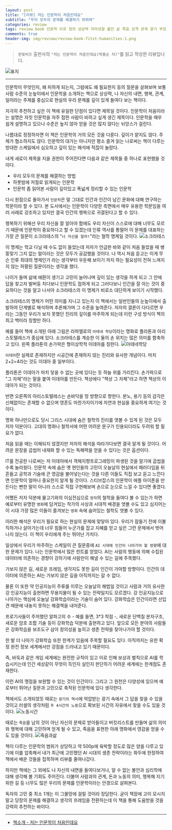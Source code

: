 ```yaml
---  
layout: post  
title: "[리뷰] 저는 인문학이 처음인데요"  
subtitle: "우리 모두의 문제를 해결하기 위하여"  
categories: review  
tags: review book 인문학 이유 정의 상상력 자아성찰 불안 삶 죽음 성격 관계 광기 부모 자식 사랑 결혼 성 돈 일 여가 시간  
comments: true  
header-img: img/review/review-book-fitst-humanities-1.png
---  
```

  
> `한빛비즈` 출판사의 `"저는 인문학이 처음인데요(박홍순 저)"`를 읽고 작성한 리뷰입니다.  

![표지](https://theorydb.github.io/assets/img/review/review-book-fitst-humanities-1.png)  

---

인문학이 무엇인지, 왜 피하게 되는지, 그럼에도 왜 필요한지 등의 질문을 살펴보며 보통 사람 수준의 눈높이에서 인문학을 소개하는 책으로 상상력, 나 자신의 내면, 행복, 관계, 일이라는 주제를 중심으로 현실의 우리 문제를 깊이 있게 들여다 보는 책이다. 

지극히 추천하고 싶은 이 책에 유일한 단점이 있다면 제목일 것이다. 인문학이 처음이라는 설명은 자칫 인문학을 자주 접한 사람이 비하고 싶게 생긴 제목이다. 인문학을 매우 쉽게 설명하고 있으나 수준은 높지 않아 얻을 것은 많지 않다는 뉘앙스가 걸린다.

나름대로 정정하자면 이 책은 인문학의 거의 모든 것을 다룬다. 깊이가 얕지도 않다. 주제가 협소하지도 않다. 인문학의 대가는 아니지만 평소 즐겨 읽는 나로써는 책이 다루는 방대한 스케일에서 심오하고 깊이 있는 해석에 적잖이 놀랐다. 

내게 새로이 제목을 지을 권한이 주어진다면 다음과 같은 제목들 중 하나로 표현했을 것이다.
* 우리 모두의 문제를 해결하는 방법
* 하룻밤에 저절로 읽게되는 인문학
* 인문학 좀 읽어본 사람이 깊이있고 폭넓게 정리할 수 있는 인문학

다시 원점으로 돌아가서 `인문학`은 말 그대로 인간과 인간이 남긴 문화에 대해 연구하는 학문이라 할 수 있다. 본 도서에서는 인문학이 다양한 측면에서 매우 유용한 학문임을 여러 사례로 강조하고 있지만 결국 인간의 행복으로 귀결된다고 할 수 있다. 

행복하기 위해선 우리 자신을 잘 알아야 함에도 우리 자신이 스스로에 대해 너무도 모르기 때문에 인문학이 중요하다고 할 수 있겠는데 인류 역사를 통떨어 이 문제를 대표하는 가장 큰 질문이 소크라테스의 "`너 자신을 알라!`"라는 철학 명제일 것이다. 
![소크라테스](https://theorydb.github.io/assets/img/review/review-book-fitst-humanities-2.png)  

이 명제는 학교 다닐 때 수도 없이 들었는데 저자가 언급한 바와 같이 처음 들었을 때 쌩뚱맞기 그지 없는 말이라는 것은 모두가 공감했을 것이다. 나 역시 처음 듣고는 이게 무슨 인류 최대의 명제인가 라는 생각부터 우둔해 보이기 까지 하는 필요성이 전혀 느껴지지 않는 허황된 질문이라는 생각을 했다. 

나이가 들며 삶에 애환이 생기고 고민이 늘어나며 깊이 있는 생각을 하게 되고 그 안에 답을 찾고자 발버둥 치다보니 인문학도 접하게 되고 그러다보니 인간을 잘 아는 것이 중요하다는 것을 알고 나서야 소크라테스의 이 명제가 비로소 대단하게 보이기 시작했다. 

소크라테스의 명제가 어떤 의미를 지니고 있는지 이 책에서는 일반인들의 눈높이에서 출발하여 단계별로 해석하며 추론해가며 그 수준을 높여준다. 저자의 결론이 다다르면 우리는 그동안 우리가 보지 못했던 진리의 깊이를 마주하게 되는데 이런 구성 방식이 책의 최고 백미라 칭할만 하다. 

예를 들어 책에 소개된 아래 그림은 라파엘로의 `아테네 학당`이라는 명화로 플라톤과 아리스토텔레스가 중심에 있다. 소크라테스를 계승한 이 둘의 손 위치는 많은 의미를 함축하고 있다. 왼쪽 플라톤의 손가락은 형이상학적 이데아를 칭한다. 
![아테네학당](https://theorydb.github.io/assets/img/review/review-book-fitst-humanities-3.png)  

`이데아`란 실제로 존재하지만 시공간에 존재하지 않는 진리와 유사한 개념이다. 마치 2+2=4라는 것도 이데아 중 일부이다. 

플라톤은 이데아가 마치 닿을 수 없는 곳에 있다는 듯 하늘 위를 가리킨다. 손가락으로 "그 자체"라는 말을 붙여 이데아를 만든다. 책상에다 "책상 그 자체"라고 하면 책상의 이데아가 되는 것이다. 

반면 오른쪽의 아리스토텔레스는 손바닥을 땅 방향으로 향한다. 분노, 용기 등의 감각은 신체없이는 존재할 수 없으며 영혼도 마찬가지이기에 자연과 현실을 중요하게 여기는 것이다. 

명화 하나만으로도 당시 그리스 시대에 숨은 철학의 진리를 엿볼 수 있게 된 것은 모두 저자 덕분이다. 고대의 명화나 철학서에 어떤 어려운 문구가 인용되더라도 두려워 할 필요가 없다. 

처음 읽을 때는 이해되지 않겠지만 저자의 해석을 따라가다보면 결국 알게 될 것이다. 어려운 문장을 곱씹어 내재화 할 수 있는 독해력을 얻을 수 있다는 것은 옵션이다.

IT를 전공한 나로써는 저 이데아에서 객체지향프로그래밍이 파생된 것을 알기에 곱씹을 수록 놀라웠다. 인문학 속에 숨은 옛 현인들의 고민이 오늘날의 현실에서 패러다임을 뒤 흔들고 공학과 기술에 큰 영감을 불어넣는다는 것을 다른 이들도 직접 보고 듣고 느낀다면 인문학이 얼마나 중요한지 알게 될 것이다. 스티브잡스의 인문학이 애플 아이폰을 만든다는 뻔한 말이 아니라 스스로 직접 구현해보며 손으로 눈으로 느낄 수 있다면 좋겠다.

어쨌든 저자 덕분에 물고기와의 이심전심으로 `장자`의 철학을 들여다 볼 수 있는가 하면 예로부터 유명한 `명화`에 담겨있는 작가의 사상과 시대적 배경을 엿볼 수도 있고 심지어는 이 시대 가장 많은 이들이 즐겨보는 `영화` 속에 숨어있는 철학도 엿볼 수 있다. 

이러한 해석은 우리가 필요로 하는 현실의 문제에 맞닿아 있다. 우리가 잠들기 전에 이불킥하거나  살아가는데 너무 힘들어 누군가를 잡고 지혜를 얻고 싶은 그런 문제에서 벗어나지 않는다. 이 책이 우리에게 주는 뛰어난 가치다.

일상에서 우리가 마주하는 스케일이 큰 질문중에 `AI 시대에 인간이 나아가야 할 방향`에 대한 문제가 있다. 나는 인문학에서 많은 힌트를 얻었다. AI는 사람의 행동에 의해 수집된 데이터에 의존하는 경향이 강하기에 사람만이 해낼 수 있는 길에 주목했다. 

가보지 않은 길, 새로운 프레임, 생각지도 못한 길이 인간이 가야할 방향이다. 인간의 데이터에 의존하는 AI는 가보지 않은 길을 아직까지는 갈 수 없다. 

물론 이 또한 약 인공지능이 주류를 이루는 오늘날의 해법일 것이고 사람과 거의 유사한 강 인공지능이 출현하면 무용지물이 될 수 있는 전략일지도 모르겠다. 강 인공지능으로 나아가는 핵심에 오늘날 강화학습이라는 기술이 숨어 있다. 강화학습은 인간이라면 선입견 때문에 내놓지 못하는 해결책을 내어준다. 

프로기사들이 주저했던 알파고의 수 - 예를 들면, 3*3 착점 -, 새로운 단백질 분자구조, 새로운 암호 조합 기술 등이 강화학습 덕분에 출현하고 있다. 앞으로 모든 분야의 사람들은 강화학습을 보조도구 삼아 창의성을 높히고 생존 전략을 찾아나가야 할 것이다. 

한 발 더 나아가 강화학습 또한 한계가 있음에 주목할 필요도 있다. 아직까지는 유한 확정 완전 정보 세계에서만 강점을 드러내고 있기 때문이다. 

즉, 바둑과 같은 게임 세계에는 완전한 규칙이 있고 이로 인해 보상과 벌칙으로 AI를 학습시키는데 인간 세상같이 무엇이 득인지 실인지 판단하기 어려운 세계에는 한계점도 존재한다. 

이런 AI의 맹점을 보완할 수 있는 것이 인간이다. 그리고 그 원천은 다양성에 있으며 예로부터 뛰어난 질문과 고민으로 축적된 인문학에 있다 생각한다. 

책에서도 소개되었듯 때로는 `광기의 역사`에 억압받는 광기 속에서 그 답을 찾을 수 있을 것이고 러셀의 생각처럼 `주 4시간의 노동`으로 확보된 시간의 자유에서 찾을 수도 있을 것이다. 
![노동시간](https://theorydb.github.io/assets/img/review/review-book-fitst-humanities-5.png)  

때로는 `죽음`을 남의 것이 아닌 자신의 문제로 받아들이고 버킷리스트를 만들며 삶의 의미와 행복에 대해 고민하며 얻게 될 수 있고, 죽음을 표현한 아래 명화에서 영감을 얻을 수도 있을 것이다. 
![죽음과삶](https://theorydb.github.io/assets/img/review/review-book-fitst-humanities-4.png)  

책이 다루는 인문학의 범위가 상당하고 약 500p에 육박할 정도로 많은 양을 다루고 있기에 이를 압축해서 내가 최근에 고민했던 AI 시대의 생존 전략이라는 화두에 한정하여 책에서 배운 것들을 접목하며 리뷰를 줄여나갔다.

하지만 책에는 그 외에도 나 자신의 내면을 들여다보거나, 알 수 없는 불안과 심리학에 대해 생각해 볼 기회도 주어진다. 더불어 사람과의 관계, 돈과 노동의 의미, 행복해 지기 위한 길 등 너무도 많은 우리의 문제를 인문학이라는 안경으로 살펴본다. 

독자의 고민 중 최소 1개는 이 그물망에 걸릴 것이라 장담한다. 굳이 책장에 고이 모시지 말고 당장의 문제를 해결하고 생각의 프레임을 전환하는데 이 책을 통해 도움받을 것을 강력히 추천하는 바이다.

---

* [책소개 - 저는 인문학이 처음인데요](http://www.yes24.com/Product/Goods/99018035)


